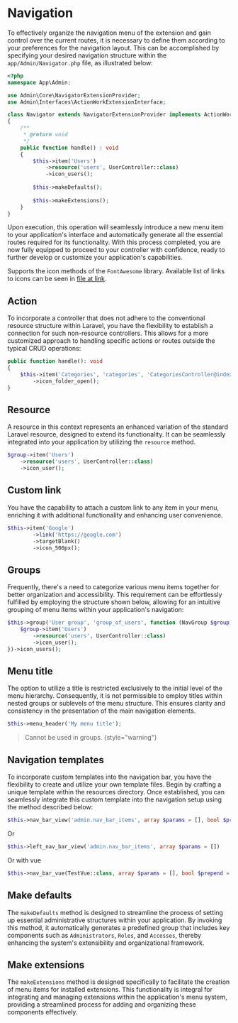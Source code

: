 # Navigation

To effectively organize the navigation menu of the extension and gain control over the current routes, it is necessary to define them according to your preferences for the navigation layout. This can be accomplished by specifying your desired navigation structure within the `app/Admin/Navigator.php` file, as illustrated below:

```php
<?php
namespace App\Admin;

use Admin\Core\NavigatorExtensionProvider;
use Admin\Interfaces\ActionWorkExtensionInterface;

class Navigator extends NavigatorExtensionProvider implements ActionWorkExtensionInterface
{
	/**
	 * @return void
	 */
	public function handle() : void
	{
		$this->item('Users')
			->resource('users', UserController::class)
			->icon_users();
			
		$this->makeDefaults();
		
		$this->makeExtensions();
	}
}
```
Upon execution, this operation will seamlessly introduce a new menu item to your application's interface and automatically generate all the essential routes required for its functionality. With this process completed, you are now fully equipped to proceed to your controller with confidence, ready to further develop or customize your application's capabilities.

Supports the icon methods of the `FontAwesome` library. Available list of links to icons can be seen in [file at link](https://github.com/bfg-s/admin/blob/master/src/Traits/FontAwesome.php).

## Action

To incorporate a controller that does not adhere to the conventional resource structure within Laravel, you have the flexibility to establish a connection for such non-resource controllers. This allows for a more customized approach to handling specific actions or routes outside the typical CRUD operations:
```php
public function handle(): void
{
	$this->item('Categories', 'categories', 'CategoriesController@index')
		->icon_folder_open();
}
```

## Resource

A resource in this context represents an enhanced variation of the standard Laravel resource, designed to extend its functionality. It can be seamlessly integrated into your application by utilizing the `resource` method.
```php
$group->item('Users')
	->resource('users', UserController::class)
	->icon_user();
```

## Custom link

You have the capability to attach a custom link to any item in your menu, enriching it with additional functionality and enhancing user convenience.
```php
$this->item('Google')
		->link('https://google.com')
		->targetBlank()
		->icon_500px();
```

## Groups

Frequently, there's a need to categorize various menu items together for better organization and accessibility. This requirement can be effortlessly fulfilled by employing the structure shown below, allowing for an intuitive grouping of menu items within your application's navigation:

```php
$this->group('User group', 'group_of_users', function (NavGroup $group) {
	$group->item('Users')
		->resource('users', UserController::class)
		->icon_user();
})->icon_users();
```

## Menu title

The option to utilize a title is restricted exclusively to the initial level of the menu hierarchy. Consequently, it is not permissible to employ titles within nested groups or sublevels of the menu structure. This ensures clarity and consistency in the presentation of the main navigation elements.
```php
$this->menu_header('My menu title');
```
> Cannot be used in groups.
{style="warning"}

## Navigation templates

To incorporate custom templates into the navigation bar, you have the flexibility to create and utilize your own template files. Begin by crafting a unique template within the resources directory. Once established, you can seamlessly integrate this custom template into the navigation setup using the method described below:
```php
$this->nav_bar_view('admin.nav_bar_items', array $params = [], bool $prepend = false)
```
Or
```php
$this->left_nav_bar_view('admin.nav_bar_items', array $params = [])
```
Or with vue
```php
$this->nav_bar_vue(TestVue::class, array $params = [], bool $prepend = false)
```

## Make defaults

The `makeDefaults` method is designed to streamline the process of setting up essential administrative structures within your application. By invoking this method, it automatically generates a predefined group that includes key components such as `Administrators`, `Roles`, and `Accesses`, thereby enhancing the system's extensibility and organizational framework.

## Make extensions

The `makeExtensions` method is designed specifically to facilitate the creation of menu items for installed extensions. This functionality is integral for integrating and managing extensions within the application's menu system, providing a streamlined process for adding and organizing these components effectively.
